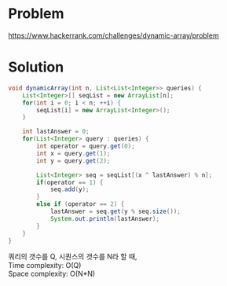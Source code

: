 # Problem
https://www.hackerrank.com/challenges/dynamic-array/problem


# Solution
```java
void dynamicArray(int n, List<List<Integer>> queries) {
    List<Integer>[] seqList = new ArrayList[n];
    for(int i = 0; i < n; ++i) {
        seqList[i] = new ArrayList<Integer>();
    }

    int lastAnswer = 0;
    for(List<Integer> query : queries) {
        int operator = query.get(0);
        int x = query.get(1);
        int y = query.get(2);

        List<Integer> seq = seqList[(x ^ lastAnswer) % n];
        if(operator == 1) {
            seq.add(y);
        } 
        else if (operator == 2) {
            lastAnswer = seq.get(y % seq.size());
            System.out.println(lastAnswer);
        }
    }
}
```
쿼리의 갯수를 Q, 시퀀스의 갯수를 N라 할 때,<br/>
Time complexity: O(Q)<br/>
Space complexity: O(N*N)<br/>

